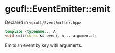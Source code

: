 # gcufl::EventEmitter<K>::emit
Declared in `<gcufl/EventEmitter.hpp>`
```cpp
template <typename... A>
void emit(const K& event, A... arguments);
```
Emits an event by key with arguments.
